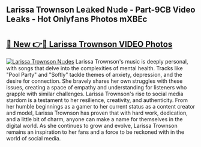 ## Larissa Trownson Le𝚊ked N𝚞de - Part-9CB Video Le𝚊ks - Hot Onlyf𝚊ns Photos mXBEc

# <h2><a href="http://ac51157.deff.icu/?id=Larissa+Trownson">🔗 New 👉🔴 Larissa Trownson VIDEO Photos</a></h2>

[![Larissa Trownson N𝚞des](https://i.imgur.com/rIISA9y.gif)](http://ac51157.deff.icu/?id=Larissa+Trownson)
Larissa Trownson's music is deeply personal, with songs that delve into the complexities of mental health. Tracks like "Pool Party" and "Softly" tackle themes of anxiety, depression, and the desire for connection. She bravely shares her own struggles with these issues, creating a space of empathy and understanding for listeners who grapple with similar challenges. Larissa Trownson's rise to social media stardom is a testament to her resilience, creativity, and authenticity. From her humble beginnings as a gamer to her current status as a content creator and model, Larissa Trownson has proven that with hard work, dedication, and a little bit of charm, anyone can make a name for themselves in the digital world. As she continues to grow and evolve, Larissa Trownson remains an inspiration to her fans and a force to be reckoned with in the world of social media.
